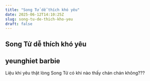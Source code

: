 ```yaml
---
title: "Song Tử dễ thích khó yêu"
date: 2025-06-12T14:10:25Z
slug: song-tu-de-thich-kho-yeu
draft: false
---
```


## Song Tử dễ thích khó yêu

## yeunghiet barbie

Liệu khi yêu thật lòng Song Tử có khi nào thấy chán chán không???